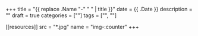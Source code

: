 +++
title       = "{{ replace .Name "-" " " | title }}"
date        = {{ .Date }}
description = ""
draft       = true
categories  = [""]
tags        = ["", ""]

[[resources]]
  src  = "*.jpg"
  name = "img-:counter"
+++
